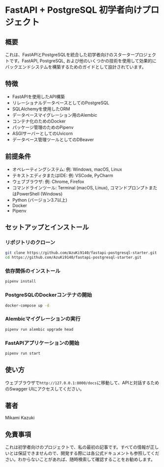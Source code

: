 # FastAPI + PostgreSQL 初学者向けプロジェクト

## 概要
これは、FastAPIとPostgreSQLを統合した初学者向けのスタータープロジェクトです。FastAPI, PostgreSQL, および他のいくつかの技術を使用して効果的にバックエンドシステムを構築するためのガイドとして設計されています。

## 特徴
- FastAPIを使用したAPI構築
- リレーショナルデータベースとしてのPostgreSQL
- SQLAlchemyを使用したORM
- データベースマイグレーション用のAlembic
- コンテナ化のためのDocker
- パッケージ管理のためのPipenv
- ASGIサーバーとしてのUvicorn
- データベース管理ツールとしてのDBeaver

## 前提条件
- オペレーティングシステム: 例: Windows, macOS, Linux
- テキストエディタまたはIDE: 例: VSCode, PyCharm
- ウェブブラウザ: 例: Chrome, Firefox
- コマンドラインツール: Terminal (macOS, Linux), コマンドプロンプトまたはPowerShell (Windows)
- Python (バージョン3.7以上)
- Docker
- Pipenv

## セットアップとインストール

### リポジトリのクローン
```sh
git clone https://github.com/AzuKi9140/fastapi-postgresql-starter.git
cd https://github.com/AzuKi9140/fastapi-postgresql-starter.git
```

### 依存関係のインストール
```sh
pipenv install
```

### PostgreSQLのDockerコンテナの開始
```sh
docker-compose up -d
```

### Alembicマイグレーションの実行
```sh
pipenv run alembic upgrade head
```

### FastAPIアプリケーションの開始
```sh
pipenv run start
```

## 使い方
ウェブブラウザで`http://127.0.0.1:8000/docs`に移動して、APIと対話するためのSwagger UIにアクセスしてください。

## 著者
Mikami Kazuki

## 免責事項
これは初学者向けのプロジェクトで、私の最初の記事です。すべての情報が正しいとは保証できませんので、開発する際には各公式ドキュメントも参照してください。わからないことがあれば、随時検索して確認することをお勧めします。
